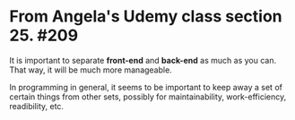 <h1>From Angela's Udemy class section 25. #209</h1>

It is important to separate <strong>front-end</strong> and <strong>back-end</strong> as much as you can. <br> That way, it will be much more manageable.

In programming in general, it seems to be important to keep away a set of certain things from other sets,
  possibly for maintainability, work-efficiency, readibility, etc.
  

